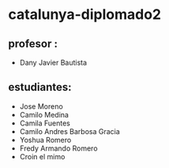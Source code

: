 # catalunya-diplomado2

## profesor :

- Dany Javier Bautista

## estudiantes:
- Jose Moreno
- Camilo Medina 
- Camila Fuentes
- Camilo Andres Barbosa Gracia
- Yoshua Romero
- Fredy Armando Romero
- Croin el mimo


